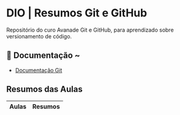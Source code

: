 
# DIO | Resumos Git e GitHub

Repositório do curo Avanade Git e GitHub, para aprendizado sobre versionamento de
código.


## 📃 Documentação ~

* [Documentação Git](https://github.com/Wellinton-3110/meu-projetoAv)

## Resumos das Aulas

|Aulas|Resumos|
|------|------|
